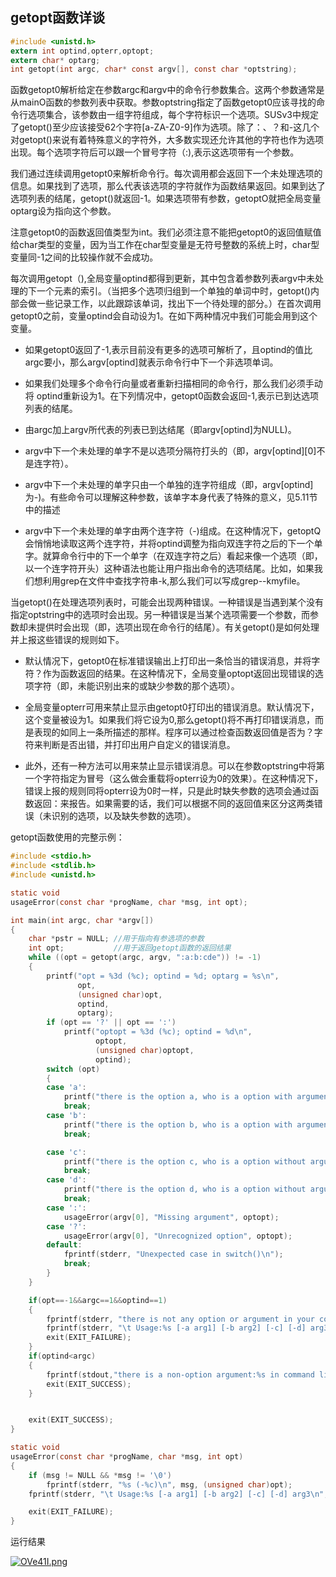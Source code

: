 ## getopt函数详谈

```c
#include <unistd.h>
extern int optind,opterr,optopt;
extern char* optarg;
int getopt(int argc, char* const argv[], const char *optstring);
```

函数getopt0解析给定在参数argc和argv中的命令行参数集合。这两个参数通常是从mainO函数的参数列表中获取。参数optstring指定了函数getopt0应该寻找的命令行选项集合，该参数由一组字符组成，每个字符标识一个选项。SUSv3中规定了getopt()至少应该接受62个字符[a-ZA-Z0-9]作为选项。除了：、？和-这几个对getopt()来说有着特殊意义的字符外，大多数实现还允许其他的字符也作为选项出现。每个选项字符后可以跟一个冒号字符（:),表示这选项带有一个参数。

我们通过连续调用getopt0来解析命令行。每次调用都会返回下一个未处理选项的信息。如果找到了选项，那么代表该选项的字符就作为函数结果返回。如果到达了选项列表的结尾，getopt()就返回-1。如果选项带有参数，getoptO就把全局变量optarg设为指向这个参数。

注意getopt0的函数返回值类型为int。我们必须注意不能把getopt0的返回值赋值给char类型的变量，因为当工作在char型变量是无符号整数的系统上时，char型变量同-1之间的比较操作就不会成功。

每次调用getopt（),全局变量optind都得到更新，其中包含着参数列表argv中未处理的下一个元素的索引。（当把多个选项归组到一个单独的单词中时，getopt()内部会做一些记录工作，以此跟踪该单词，找出下一个待处理的部分。）在首次调用getopt0之前，变量optind会自动设为1。在如下两种情况中我们可能会用到这个变量。

- 如果getopt0返回了-1,表示目前没有更多的选项可解析了，且optind的值比argc要小，那么argv[optind]就表示命令行中下一个非选项单词。

- 如果我们处理多个命令行向量或者重新扫描相同的命令行，那么我们必须手动将
  optind重新设为1。在下列情况中，getopt0函数会返回-1,表示已到达选项列表的结尾。

- 由argc加上argv所代表的列表已到达结尾（即argv[optind]为NULL)。

- argv中下一个未处理的单字不是以选项分隔符打头的（即，argv[optind][0]不是连字符）。

- argv中下一个未处理的单字只由一个单独的连字符组成（即，argv[optind]为-)。有些命令可以理解这种参数，该单字本身代表了特殊的意义，见5.11节中的描述

- argv中下一个未处理的单字由两个连字符（-)组成。在这种情况下，getoptQ会悄悄地读取这两个连字符，并将optind调整为指向双连字符之后的下一个单字。就算命令行中的下一个单字（在双连字符之后）看起来像一个选项（即，以一个连字符开头）这种语法也能让用户指出命令的选项结尾。比如，如果我们想利用grep在文件中查找字符串-k,那么我们可以写成grep--kmyfile。

当getopt()在处理选项列表时，可能会出现两种错误。一种错误是当遇到某个没有指定optstring中的选项时会出现。另一种错误是当某个选项需要一个参数，而参数却未提供时会出现（即，选项出现在命令行的结尾）。有关getopt()是如何处理并上报这些错误的规则如下。

- 默认情况下，getopt0在标准错误输出上打印出一条恰当的错误消息，并将字符？作为函数返回的结果。在这种情况下，全局变量optopt返回出现错误的选项字符（即，未能识别出来的或缺少参数的那个选项）。

- 全局变量opterr可用来禁止显示由getopt0打印出的错误消息。默认情况下，这个变量被设为1。如果我们将它设为0,那么getopt()将不再打印错误消息，而是表现的如同上一条所描述的那样。程序可以通过检查函数返回值是否为？字符来判断是否出错，并打印出用户自定义的错误消息。

- 此外，还有一种方法可以用来禁止显示错误消息。可以在参数optstring中将第一个字符指定为冒号（这么做会重载将opterr设为0的效果）。在这种情况下，错误上报的规则同将opterr设为0时一样，只是此时缺失参数的选项会通过函数返回：来报告。如果需要的话，我们可以根据不同的返回值来区分这两类错误（未识别的选项，以及缺失参数的选项）。

getopt函数使用的完整示例：

```c
#include <stdio.h>
#include <stdlib.h>
#include <unistd.h>

static void
usageError(const char *progName, char *msg, int opt);

int main(int argc, char *argv[])
{
    char *pstr = NULL; //用于指向有参选项的参数
    int opt;           //用于返回getopt函数的返回结果
    while ((opt = getopt(argc, argv, ":a:b:cde")) != -1)
    {
        printf("opt = %3d (%c); optind = %d; optarg = %s\n",
               opt,
               (unsigned char)opt,
               optind,
               optarg);
        if (opt == '?' || opt == ':')
            printf("optopt = %3d (%c); optind = %d\n",
                   optopt,
                   (unsigned char)optopt,
                   optind);
        switch (opt)
        {
        case 'a':
            printf("there is the option a, who is a option with argument:%s\n", optarg);
            break;
        case 'b':
            printf("there is the option b, who is a option with argument:%s\n", optarg);
            break;

        case 'c':
            printf("there is the option c, who is a option without argument\n");
            break;
        case 'd':
            printf("there is the option d, who is a option without argument\n");
            break;
        case ':':
            usageError(argv[0], "Missing argument", optopt);
        case '?':
            usageError(argv[0], "Unrecognized option", optopt);
        default:
            fprintf(stderr, "Unexpected case in switch()\n");
            break;
        }
    }

    if(opt==-1&&argc==1&&optind==1)
    {
        fprintf(stderr, "there is not any option or argument in your command line, please input some arguments\n");
        fprintf(stderr, "\t Usage:%s [-a arg1] [-b arg2] [-c] [-d] arg3\n", argv[0]);
        exit(EXIT_FAILURE);
    }
    if(optind<argc)
    {
        fprintf(stdout,"there is a non-option argument:%s in command line, or, just one\n", argv[optind]);
        exit(EXIT_SUCCESS);
    }


    exit(EXIT_SUCCESS);
}

static void
usageError(const char *progName, char *msg, int opt)
{
    if (msg != NULL && *msg != '\0')
        fprintf(stderr, "%s (-%c)\n", msg, (unsigned char)opt);
    fprintf(stderr, "\t Usage:%s [-a arg1] [-b arg2] [-c] [-d] arg3\n", progName);

    exit(EXIT_FAILURE);
}
```

运行结果

[![OVe41I.png](https://s1.ax1x.com/2022/05/04/OVe41I.png)](https://imgtu.com/i/OVe41I)
